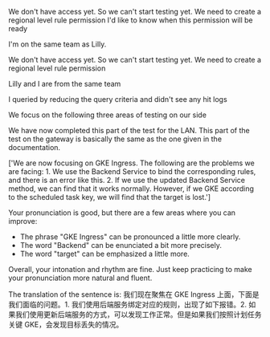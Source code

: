 
We don't have access yet.
 So we can't start testing yet.
 We need to create a regional level rule permission
 I'd like to know when this permission will be ready

 I'm on the same team as Lilly.

We don't have access yet.
 So we can't start testing yet.
 We need to create a regional level rule permission

 Lilly and I are from the same team



I queried by reducing the query criteria and didn't see any hit logs


 We focus on the following three areas of testing on our side

 We have now completed this part of the test for the LAN.
 This part of the test on the gateway is basically the same as the one given in the documentation.




['We are now focusing on GKE Ingress. The following are the problems we are facing: 1. We use the Backend Service to bind the corresponding rules, and there is an error like this. 2. If we use the updated Backend Service method, we can find that it works normally. However, if we GKE according to the scheduled task key, we will find that the target is lost.'] 

Your pronunciation is good, but there are a few areas where you can improve:
- The phrase "GKE Ingress" can be pronounced a little more clearly.
- The word "Backend" can be enunciated a bit more precisely.
- The word "target" can be emphasized a little more.

Overall, your intonation and rhythm are fine. Just keep practicing to make your pronunciation more natural and fluent.

The translation of the sentence is: 我们现在聚焦在 GKE Ingress 上面，下面是我们面临的问题。1. 我们使用后端服务绑定对应的规则，出现了如下报错。2. 如果我们使用更新后端服务的方式，可以发现工作正常。但是如果我们按照计划任务关键 GKE，会发现目标丢失的情况。
